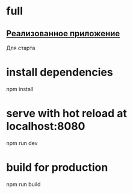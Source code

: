 # full
## [Реализованное приложение](https://web-mralderson.github.io/constructor/)


Для старта
# install dependencies
npm install

# serve with hot reload at localhost:8080
npm run dev

# build for production
npm run build